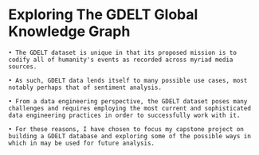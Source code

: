 # Exploring The GDELT Global Knowledge Graph

    • The GDELT dataset is unique in that its proposed mission is to codify all of humanity's events as recorded across myriad media sources.

    • As such, GDELT data lends itself to many possible use cases, most notably perhaps that of sentiment analysis.

    • From a data engineering perspective, the GDELT dataset poses many challenges and requires employing the most current and sophisticated data engineering practices in order to successfully work with it.

    • For these reasons, I have chosen to focus my capstone project on building a GDELT database and exploring some of the possible ways in which in may be used for future analysis.

